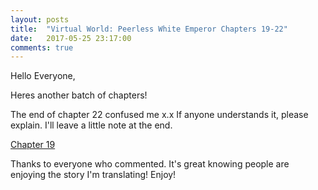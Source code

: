 ```yaml
---
layout: posts
title:  "Virtual World: Peerless White Emperor Chapters 19-22"
date:   2017-05-25 23:17:00
comments: true
---
```


Hello Everyone,

Heres another batch of chapters!

The end of chapter 22 confused me x.x If anyone understands it, please explain. I'll leave a little note at the end.

[Chapter 19][vwpwe0019]

Thanks to everyone who commented. It's great knowing people are enjoying the story I'm translating! Enjoy!

[vwpwe0019]: {{site.url}}/translations/vwpwe/0019